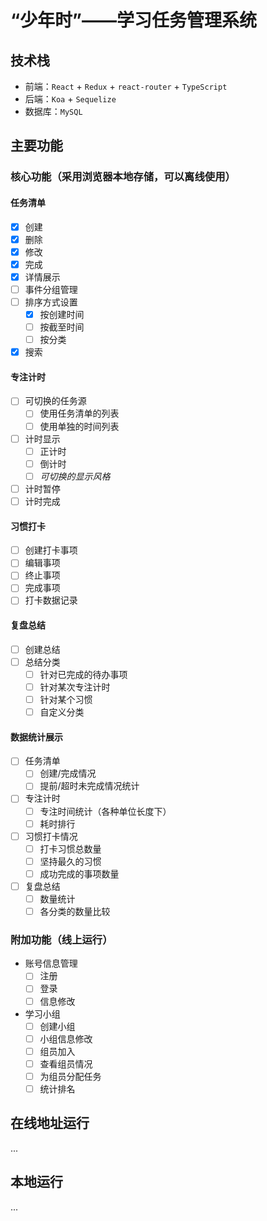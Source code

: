 # “少年时”——学习任务管理系统

## 技术栈

- 前端：`React` + `Redux` + `react-router` + `TypeScript`
- 后端：`Koa` + `Sequelize`
- 数据库：`MySQL`

## 主要功能

### 核心功能（采用浏览器本地存储，可以离线使用）

#### 任务清单

- [x] 创建
- [x] 删除
- [x] 修改
- [x] 完成
- [x] 详情展示
- [ ] 事件分组管理
- [ ] 排序方式设置
  - [x] 按创建时间
  - [ ] 按截至时间
  - [ ] 按分类
- [x] 搜索

#### 专注计时

- [ ] 可切换的任务源
  - [ ] 使用任务清单的列表
  - [ ] 使用单独的时间列表
- [ ] 计时显示
  - [ ] 正计时
  - [ ] 倒计时
  - [ ] _可切换的显示风格_
- [ ] 计时暂停
- [ ] 计时完成

#### 习惯打卡

- [ ] 创建打卡事项
- [ ] 编辑事项
- [ ] 终止事项
- [ ] 完成事项
- [ ] 打卡数据记录

#### 复盘总结

- [ ] 创建总结
- [ ] 总结分类
  - [ ] 针对已完成的待办事项
  - [ ] 针对某次专注计时
  - [ ] 针对某个习惯
  - [ ] 自定义分类

#### 数据统计展示

- [ ] 任务清单
  - [ ] 创建/完成情况
  - [ ] 提前/超时未完成情况统计
- [ ] 专注计时
  - [ ] 专注时间统计（各种单位长度下）
  - [ ] 耗时排行
- [ ] 习惯打卡情况
  - [ ] 打卡习惯总数量
  - [ ] 坚持最久的习惯
  - [ ] 成功完成的事项数量
- [ ] 复盘总结
  - [ ] 数量统计
  - [ ] 各分类的数量比较

### 附加功能（线上运行）

- 账号信息管理
  - [ ] 注册
  - [ ] 登录
  - [ ] 信息修改
- 学习小组
  - [ ] 创建小组
  - [ ] 小组信息修改
  - [ ] 组员加入
  - [ ] 查看组员情况
  - [ ] 为组员分配任务
  - [ ] 统计排名

## 在线地址运行

...

## 本地运行

...

